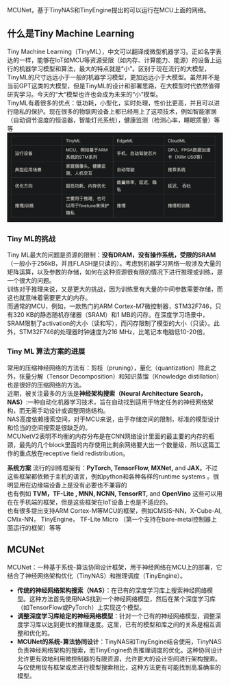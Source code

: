 MCUNet，基于TinyNAS和TinyEngine提出的可以运行在MCU上面的网络。
## 什么是Tiny Machine Learning
  
Tiny Machine Learning（TinyML），中文可以翻译成微型机器学习。正如名字表达的一样，能够在IoT如MCU等资源受限（如内存、计算能力、能源）的设备上运行的机器学习模型和算法，最大的特点就是“小”。区别于现在流行的大模型，TinyML的尺寸远远小于一般的机器学习模型，更加远远小于大模型。虽然并不是当前GPT这类的大模型，但是TinyML的设计和部署思路，在大模型时代依然值得研究学习。今天的“大“模型也许也会成为未来的“小”模型。  
TinyML有着很多的优点：低功耗，小型化，实时处理，性价比更高，并且可以进行隐私的保护。现在很多的物联网设备上都已经用上了这项技术，例如智能家居（自动调节温度的恒温器，智能灯光系统），健康监测（检测心率，睡眠质量）等等
![image.png](https://raw.githubusercontent.com/KrealHtz/NoteImage/master/data/202404091533418.png)

### Tiny ML的挑战
  
Tiny ML最大的问题是资源的限制：**没有DRAM，没有操作系统，受限的SRAM**（一般小于256kB，并且FLASH是只读的）。考虑到机器学习网络一般涉及大量的矩阵运算，以及参数的存储，如何在这种资源很有限的情况下进行推理或训练，是一个很大的问题。  
训练对于推理来说，又是更大的挑战，因为训练里有大量的中间参数需要存储，而这也就意味着需要更大的内存。  
而通常的MCU，例如，一款热门的ARM Cortex-M7微控制器，STM32F746，只有320 KB的静态随机存储器（SRAM）和1 MB的闪存。在深度学习场景中，SRAM限制了activation的大小（读和写），而闪存限制了模型的大小（只读）。此外，STM32F746的处理器时钟速度为216 MHz，比笔记本电脑低10-20倍。
### Tiny ML 算法方案的进展

常用的压缩神经网络的方法有：剪枝（pruning），量化（quantization）除此之外，张量分解（Tensor Decomposition）和知识蒸馏（Knowledge distillation）也是很好的压缩网络的方法。  
近期，被关注最多的方法是**神经架构搜索（Neural Architecture Search，NAS）**:一种自动化机器学习技术，旨在自动找到适用于特定任务的神经网络架构，而无需手动设计或调整网络结构。  
NAS高度依赖搜索空间，对于MCU来说，由于存储空间的限制，标准的模型设计和恰当的空间搜索是很缺乏的。  
MCUNetV2表明不均衡的内存分布是在CNN网络设计里面的最主要的内存的瓶颈，最先的几个block里面的内存使用比剩余网络要大出一个数量级，所以这篇工作的重点放在receptive field redistribution。  

**系统方案**
流行的训练框架有：**PyTorch, TensorFlow, MXNet,** and **JAX**。不过这些框架都依赖于主机的语言，例如python和各种各样的runtime systems 。很明显用在边缘端设备上是没有必要也不兼容的  
也有例如 **TVM，TF-Lite , MNN, NCNN, TensorRT,** and **OpenVino** 这些可以用在在手机端的框架，但是这些框架在IoT设备上也是不适应的。  
也有很多提出支持ARM Cortex-M等MCU的框架，例如CMSIS-NN，X-Cube-AI, CMix-NN， TinyEngine， TF-Lite Micro （第一个支持在bare-metal控制器上面运行的框架）等等
## MCUNet
MCUNet：一种基于系统-算法协同设计框架，用于神经网络在MCU上的部署，它结合了神经网络架构优化（TinyNAS）和推理调度（TinyEngine）。
- **传统的神经网络架构搜索（NAS）**：在已有的深度学习库上搜索神经网络模型。这种方法首先使用NAS找到一个神经网络模型，然后在某个深度学习库（如TensorFlow或PyTorch）上实现这个模型。
- **调整深度学习库给定的神经网络模型**：针对一个已有的神经网络模型，调整深度学习库以达到更优的推理速度。这里，已有的模型和库之间的关系是相互调整和优化的。
- **MCUNet的系统-算法协同设计**：TinyNAS和TinyEngine结合使用，TinyNAS负责神经网络架构的搜索，而TinyEngine负责推理调度的优化。这种协同设计允许更有效地利用微控制器的有限资源，允许更大的设计空间进行架构搜索。与仅使用现有框架或库进行模型搜索相比，这种方法更有可能找到高准确率的模型。
